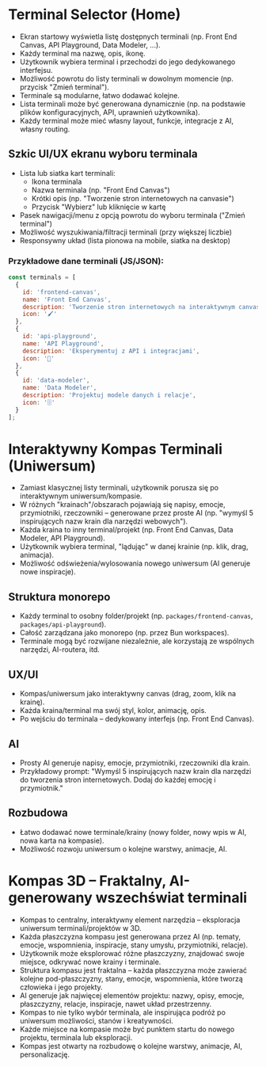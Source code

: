 # Terminal Selector (Home)

- Ekran startowy wyświetla listę dostępnych terminali (np. Front End Canvas, API Playground, Data Modeler, ...).
- Każdy terminal ma nazwę, opis, ikonę.
- Użytkownik wybiera terminal i przechodzi do jego dedykowanego interfejsu.
- Możliwość powrotu do listy terminali w dowolnym momencie (np. przycisk "Zmień terminal").
- Terminale są modularne, łatwo dodawać kolejne.
- Lista terminali może być generowana dynamicznie (np. na podstawie plików konfiguracyjnych, API, uprawnień użytkownika).
- Każdy terminal może mieć własny layout, funkcje, integracje z AI, własny routing.

## Szkic UI/UX ekranu wyboru terminala

- Lista lub siatka kart terminali:
  - Ikona terminala
  - Nazwa terminala (np. "Front End Canvas")
  - Krótki opis (np. "Tworzenie stron internetowych na canvasie")
  - Przycisk "Wybierz" lub kliknięcie w kartę
- Pasek nawigacji/menu z opcją powrotu do wyboru terminala ("Zmień terminal")
- Możliwość wyszukiwania/filtracji terminali (przy większej liczbie)
- Responsywny układ (lista pionowa na mobile, siatka na desktop)

### Przykładowe dane terminali (JS/JSON):

```js
const terminals = [
  {
    id: 'frontend-canvas',
    name: 'Front End Canvas',
    description: 'Tworzenie stron internetowych na interaktywnym canvasie',
    icon: '🖌️'
  },
  {
    id: 'api-playground',
    name: 'API Playground',
    description: 'Eksperymentuj z API i integracjami',
    icon: '🔌'
  },
  {
    id: 'data-modeler',
    name: 'Data Modeler',
    description: 'Projektuj modele danych i relacje',
    icon: '🗄️'
  }
];
```

# Interaktywny Kompas Terminali (Uniwersum)

- Zamiast klasycznej listy terminali, użytkownik porusza się po interaktywnym uniwersum/kompasie.
- W różnych "krainach"/obszarach pojawiają się napisy, emocje, przymiotniki, rzeczowniki – generowane przez proste AI (np. "wymyśl 5 inspirujących nazw krain dla narzędzi webowych").
- Każda kraina to inny terminal/projekt (np. Front End Canvas, Data Modeler, API Playground).
- Użytkownik wybiera terminal, "lądując" w danej krainie (np. klik, drag, animacja).
- Możliwość odświeżenia/wylosowania nowego uniwersum (AI generuje nowe inspiracje).

## Struktura monorepo
- Każdy terminal to osobny folder/projekt (np. `packages/frontend-canvas`, `packages/api-playground`).
- Całość zarządzana jako monorepo (np. przez Bun workspaces).
- Terminale mogą być rozwijane niezależnie, ale korzystają ze wspólnych narzędzi, AI-routera, itd.

## UX/UI
- Kompas/uniwersum jako interaktywny canvas (drag, zoom, klik na krainę).
- Każda kraina/terminal ma swój styl, kolor, animację, opis.
- Po wejściu do terminala – dedykowany interfejs (np. Front End Canvas).

## AI
- Prosty AI generuje napisy, emocje, przymiotniki, rzeczowniki dla krain.
- Przykładowy prompt: "Wymyśl 5 inspirujących nazw krain dla narzędzi do tworzenia stron internetowych. Dodaj do każdej emocję i przymiotnik."

## Rozbudowa
- Łatwo dodawać nowe terminale/krainy (nowy folder, nowy wpis w AI, nowa karta na kompasie).
- Możliwość rozwoju uniwersum o kolejne warstwy, animacje, AI.

# Kompas 3D – Fraktalny, AI-generowany wszechświat terminali

- Kompas to centralny, interaktywny element narzędzia – eksploracja uniwersum terminali/projektów w 3D.
- Każda płaszczyzna kompasu jest generowana przez AI (np. tematy, emocje, wspomnienia, inspiracje, stany umysłu, przymiotniki, relacje).
- Użytkownik może eksplorować różne płaszczyzny, znajdować swoje miejsce, odkrywać nowe krainy i terminale.
- Struktura kompasu jest fraktalna – każda płaszczyzna może zawierać kolejne pod-płaszczyzny, stany, emocje, wspomnienia, które tworzą człowieka i jego projekty.
- AI generuje jak najwięcej elementów projektu: nazwy, opisy, emocje, płaszczyzny, relacje, inspiracje, nawet układ przestrzenny.
- Kompas to nie tylko wybór terminala, ale inspirująca podróż po uniwersum możliwości, stanów i kreatywności.
- Każde miejsce na kompasie może być punktem startu do nowego projektu, terminala lub eksploracji.
- Kompas jest otwarty na rozbudowę o kolejne warstwy, animacje, AI, personalizację. 